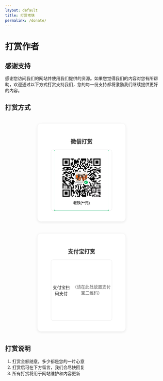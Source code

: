 ```yaml
---
layout: default
title: 打赏老铁
permalink: /donate/
---
```


# 打赏作者

## 感谢支持

感谢您访问我们的网站并使用我们提供的资源。如果您觉得我们的内容对您有所帮助，欢迎通过以下方式打赏支持我们，您的每一份支持都将激励我们继续提供更好的内容。

## 打赏方式

<div class="donate-methods">
  <div class="donate-card">
    <h3>微信打赏</h3>
    <div class="qr-code">
      <img src="/assets/images/weixin.png" alt="微信打赏二维码" style="max-width: 100%; max-height: 100%;">
    </div>
  </div>
  
  <div class="donate-card">
    <h3>支付宝打赏</h3>
    <div class="qr-code">
      <p>支付宝扫码支付</p>
      <p style="font-size: 14px; color: #666; margin-top: 10px;">（请在此处放置支付宝二维码）</p>
    </div>
  </div>
</div>

## 打赏说明

1. 打赏金额随意，多少都是您的一片心意
2. 打赏后可在下方留言，我们会尽快回复
3. 所有打赏将用于网站维护和内容更新

<style>
  .donate-methods {
    display: flex;
    gap: 40px;
    justify-content: center;
    margin: 40px 0;
    flex-wrap: wrap;
  }
  
  .donate-card {
    text-align: center;
    background-color: #ffffff;
    padding: 20px;
    border-radius: 12px;
    box-shadow: 0 2px 10px rgba(0,0,0,0.1);
    transition: transform 0.3s ease, box-shadow 0.3s ease;
    width: 250px;
  }
  
  .donate-card:hover {
    transform: translateY(-5px);
    box-shadow: 0 5px 15px rgba(0,0,0,0.15);
  }
  
  .qr-code {
      width: 200px;
      height: 200px;
      background-color: #ffffff;
      display: flex;
      align-items: center;
      justify-content: center;
      border-radius: 8px;
      margin: 15px auto;
      border: 1px solid #eaeaea;
      overflow: hidden;
      position: relative;
    }
    
    .qr-code img {
      max-width: 100% !important;
      max-height: 100% !important;
      width: auto !important;
      height: auto !important;
      object-fit: contain;
    }
  
  .donate-card h3 {
    color: #333;
    margin-bottom: 15px;
    font-size: 18px;
  }
  
  @media (max-width: 768px) {
    .donate-methods {
      flex-direction: column;
      align-items: center;
      gap: 20px;
    }
    
    .donate-card {
      width: 100%;
      max-width: 280px;
    }
  }
</style>